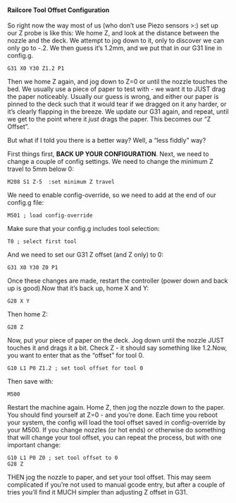 #### Railcore Tool Offset Configuration

So right now the way most of us (who don’t use Piezo sensors >:) set up our Z probe is like this: We home Z, and look at the distance between the nozzle and the deck. We attempt to jog down to it, only to discover we can only go to -.2. We then guess it’s 1.2mm, and we put that in our G31 line in config.g.

```
G31 X0 Y30 Z1.2 P1
```

Then we home Z again, and jog down to Z=0 or until the nozzle touches the bed. We usually use a piece of paper to test with - we want it to JUST drag the paper noticeably. Usually our guess is wrong, and either our paper is pinned to the deck such that it would tear if we dragged on it any harder, or it’s clearly flapping in the breeze. We update our G31 again, and repeat, until we get to the point where it *just* drags the paper.  This becomes our “Z Offset”. 

But what if I told you there is a better way? Well, a “less fiddly” way? 

First things first, **BACK UP YOUR CONFIGURATION**. Next, we need to change a couple of config settings.  We need to change the minimum Z travel to 5mm below 0:

```
M208 S1 Z-5  :set minimum Z travel
```

We need to enable config-override, so we need to add at the end of our config.g file:

```
M501 ; load config-override
```

Make sure that your config.g includes tool selection:

```
T0 ; select first tool
```

And we need to set our G31 Z offset (and Z only) to 0:

```
G31 X0 Y30 Z0 P1
```
  
Once these changes are made, restart the controller (power down and back up is good).Now that it’s back up, home X and Y:

```
G28 X Y
```

Then home Z:

```
G28 Z
```

Now, put your piece of paper on the deck. Jog down until the nozzle JUST touches it and drags it a bit. Check Z - it should say something like 1.2.Now, you want to enter that as the “offset” for tool 0. 

```
G10 L1 P0 Z1.2 ; set tool offset for tool 0
```

Then save with:

```
M500
```

Restart the machine again. Home Z, then jog the nozzle down to the paper. You should find yourself at Z=0 - and you’re done. Each time you reboot your system, the config will load the tool offset saved in config-override by your M500. If you change nozzles (or hot ends) or otherwise do something that will change your tool offset, you can repeat the process, but with one important change:

```
G10 L1 P0 Z0 ; set tool offset to 0
G28 Z
```

THEN jog the nozzle to paper, and set your tool offset. This may seem complicated if you’re not used to manual gcode entry, but after a couple of tries you’ll find it MUCH simpler than adjusting Z offset in G31. 
